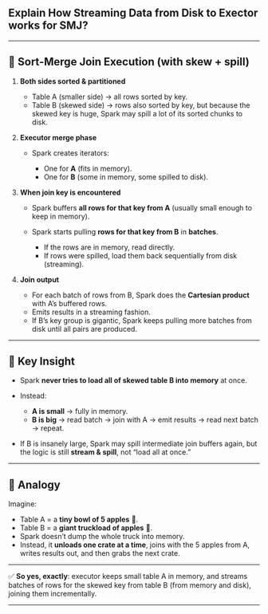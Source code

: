 ## Explain How Streaming Data from Disk to Exector works for SMJ?

---

## 🔹 Sort-Merge Join Execution (with skew + spill)

1. **Both sides sorted & partitioned**

   * Table A (smaller side) → all rows sorted by key.
   * Table B (skewed side) → rows also sorted by key, but because the skewed key is huge, Spark may spill a lot of its sorted chunks to disk.

2. **Executor merge phase**

   * Spark creates iterators:

     * One for **A** (fits in memory).
     * One for **B** (some in memory, some spilled to disk).

3. **When join key is encountered**

   * Spark buffers **all rows for that key from A** (usually small enough to keep in memory).
   * Spark starts pulling **rows for that key from B** in **batches**.

     * If the rows are in memory, read directly.
     * If rows were spilled, load them back sequentially from disk (streaming).

4. **Join output**

   * For each batch of rows from B, Spark does the **Cartesian product** with A’s buffered rows.
   * Emits results in a streaming fashion.
   * If B’s key group is gigantic, Spark keeps pulling more batches from disk until all pairs are produced.

---

## 🔹 Key Insight

* Spark **never tries to load all of skewed table B into memory** at once.
* Instead:

  * **A is small** → fully in memory.
  * **B is big** → read batch → join with A → emit results → read next batch → repeat.
* If B is insanely large, Spark may spill intermediate join buffers again, but the logic is still **stream & spill**, not “load all at once.”

---

## 🔹 Analogy

Imagine:

* Table A = a **tiny bowl of 5 apples** 🍎.
* Table B = a **giant truckload of apples** 🚚.
* Spark doesn’t dump the whole truck into memory.
* Instead, it **unloads one crate at a time**, joins with the 5 apples from A, writes results out, and then grabs the next crate.

---

✅ **So yes, exactly**: executor keeps small table A in memory, and streams batches of rows for the skewed key from table B (from memory and disk), joining them incrementally.

---
